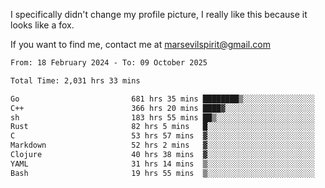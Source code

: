 I specifically didn't change my profile picture, I really like this because it looks like a fox.

If you want to find me, contact me at marsevilspirit@gmail.com

<!--START_SECTION:waka-->

```txt
From: 18 February 2024 - To: 09 October 2025

Total Time: 2,031 hrs 33 mins

Go                         681 hrs 35 mins ████████▒░░░░░░░░░░░░░░░░   33.55 %
C++                        366 hrs 20 mins ████▓░░░░░░░░░░░░░░░░░░░░   18.03 %
sh                         183 hrs 55 mins ██▒░░░░░░░░░░░░░░░░░░░░░░   09.05 %
Rust                       82 hrs 5 mins   █░░░░░░░░░░░░░░░░░░░░░░░░   04.04 %
C                          53 hrs 57 mins  ▓░░░░░░░░░░░░░░░░░░░░░░░░   02.66 %
Markdown                   52 hrs 2 mins   ▓░░░░░░░░░░░░░░░░░░░░░░░░   02.56 %
Clojure                    40 hrs 38 mins  ▓░░░░░░░░░░░░░░░░░░░░░░░░   02.00 %
YAML                       31 hrs 14 mins  ▒░░░░░░░░░░░░░░░░░░░░░░░░   01.54 %
Bash                       19 hrs 55 mins  ▒░░░░░░░░░░░░░░░░░░░░░░░░   00.98 %
```

<!--END_SECTION:waka-->
